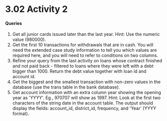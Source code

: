 # 3.02 Activity 2

#### Queries

1. Get all junior cards issued later than the last year. Hint: Use the numeric value (980000).
2. Get the first 10 transactions for withdrawals that are in cash. You will need the extended case study information to tell you which values are required here, and you will need to refer to conditions on two columns.
3. Refine your query from the last activity on loans whose contract finished and not paid back - filtered to loans where they were left with a debt bigger than 1000.
Return the debt value together with loan id and account id. 
4. Get the biggest and the smallest transaction with non-zero values in the database (use the trans table in the bank database).
5. Get account information with an extra column year showing the opening year as 'YYYY'. Eg., 970707 will show as 1997. Hint: Look at the first two characters of the string date in the account table. The output should display the fields: account_id, district_id, frequency, and 'Year' (YYYY format).